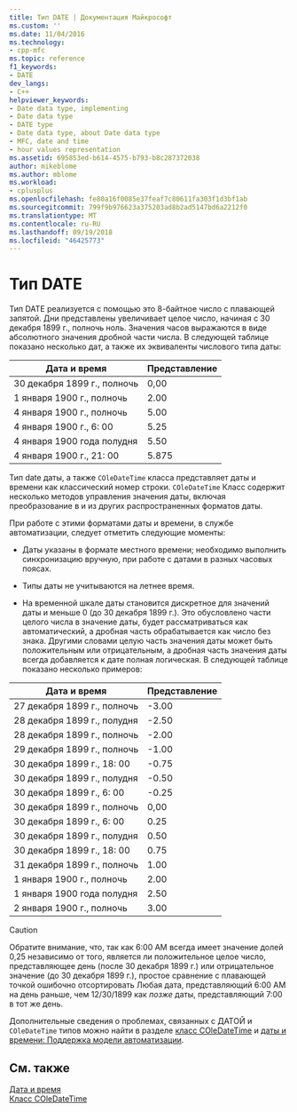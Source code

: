 ```yaml
---
title: Тип DATE | Документация Майкрософт
ms.custom: ''
ms.date: 11/04/2016
ms.technology:
- cpp-mfc
ms.topic: reference
f1_keywords:
- DATE
dev_langs:
- C++
helpviewer_keywords:
- Date data type, implementing
- Date data type
- DATE type
- Date data type, about Date data type
- MFC, date and time
- hour values representation
ms.assetid: 695853ed-b614-4575-b793-b8c287372038
author: mikeblome
ms.author: mblome
ms.workload:
- cplusplus
ms.openlocfilehash: fe80a16f0085e37feaf7c80611fa303f1d3bf1ab
ms.sourcegitcommit: 799f9b976623a375203ad8b2ad5147bd6a2212f0
ms.translationtype: MT
ms.contentlocale: ru-RU
ms.lasthandoff: 09/19/2018
ms.locfileid: "46425773"
---
```

# <a name="date-type"></a>Тип DATE

Тип DATE реализуется с помощью это 8-байтное число с плавающей запятой. Дни представлены увеличивает целое число, начиная с 30 декабря 1899 г., полночь ноль. Значения часов выражаются в виде абсолютного значения дробной части числа. В следующей таблице показано несколько дат, а также их эквиваленты числового типа даты:

|Дата и время|Представление|
|-------------------|--------------------|
|30 декабря 1899 г., полночь|0,00|
|1 января 1900 г., полночь|2.00|
|4 января 1900 г., полночь|5.00|
|4 января 1900 г., 6: 00|5.25|
|4 января 1900 года полудня|5.50|
|4 января 1900 г., 21: 00|5.875|

Тип date даты, а также `COleDateTime` класса представляет даты и времени как классический номер строки. `COleDateTime` Класс содержит несколько методов управления значения даты, включая преобразование в и из других распространенных форматов даты.

При работе с этими форматами даты и времени, в службе автоматизации, следует отметить следующие моменты:

- Даты указаны в формате местного времени; необходимо выполнить синхронизацию вручную, при работе с датами в разных часовых поясах.

- Типы даты не учитываются на летнее время.

- На временной шкале даты становится дискретное для значений даты и меньше 0 (до 30 декабря 1899 г.). Это обусловлено части целого числа в значение даты, будет рассматриваться как автоматический, а дробная часть обрабатывается как число без знака. Другими словами целую часть значения даты может быть положительным или отрицательным, а дробная часть значения даты всегда добавляется к дате полная логическая. В следующей таблице показано несколько примеров:

|Дата и время|Представление|
|-------------------|--------------------|
|27 декабря 1899 г., полночь|-3.00|
|28 декабря 1899 г., полудня|-2.50|
|28 декабря 1899 г., полночь|-2.00|
|29 декабря 1899 г., полночь|-1.00|
|30 декабря 1899 г., 18: 00|-0.75|
|30 декабря 1899 г., полудня|-0.50|
|30 декабря 1899 г., 6: 00|-0.25|
|30 декабря 1899 г., полночь|0,00|
|30 декабря 1899 г., 6: 00|0.25|
|30 декабря 1899 г., полудня|0.50|
|30 декабря 1899 г., 18: 00|0.75|
|31 декабря 1899 г., полночь|1.00|
|1 января 1900 г., полночь|2.00|
|1 января 1900 года полудня|2.50|
|2 января 1900 г., полночь|3.00|

> [!CAUTION]
>  Обратите внимание, что, так как 6:00 AM всегда имеет значение долей 0,25 независимо от того, является ли положительное целое число, представляющее день (после 30 декабря 1899 г.) или отрицательное значение (до 30 декабря 1899 г.), простое сравнение с плавающей точкой ошибочно отсортировать Любая дата, представляющий 6:00 AM на день раньше, чем 12/30/1899 как *позже* даты, представляющий 7:00 в тот же день.

Дополнительные сведения о проблемах, связанных с ДАТОЙ и `COleDateTime` типов можно найти в разделе [класс COleDateTime](../atl-mfc-shared/reference/coledatetime-class.md) и [даты и времени: Поддержка модели автоматизации](../atl-mfc-shared/date-and-time-automation-support.md).

## <a name="see-also"></a>См. также

[Дата и время](../atl-mfc-shared/date-and-time.md)<br/>
[Класс COleDateTime](../atl-mfc-shared/reference/coledatetime-class.md)

